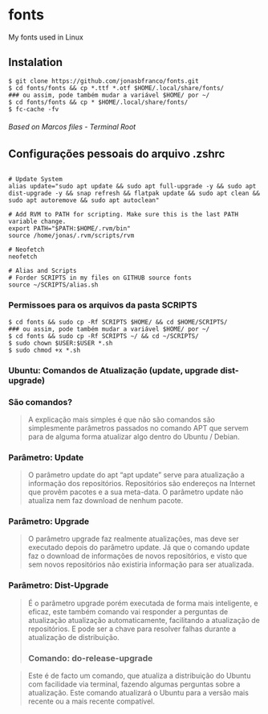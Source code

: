 # fonts
My fonts used in Linux

## Instalation
```shell
$ git clone https://github.com/jonasbfranco/fonts.git
$ cd fonts/fonts && cp *.ttf *.otf $HOME/.local/share/fonts/
### ou assim, pode também mudar a variável $HOME/ por ~/
$ cd fonts/fonts && cp * $HOME/.local/share/fonts/
$ fc-cache -fv
```

###### Based on Marcos files - Terminal Root



## Configurações pessoais do arquivo .zshrc

```shell

# Update System
alias update="sudo apt update && sudo apt full-upgrade -y && sudo apt dist-upgrade -y && snap refresh && flatpak update && sudo apt clean && sudo apt autoremove && sudo apt autoclean"

# Add RVM to PATH for scripting. Make sure this is the last PATH variable change.
export PATH="$PATH:$HOME/.rvm/bin"
source /home/jonas/.rvm/scripts/rvm

# Neofetch
neofetch

# Alias and Scripts
# Forder SCRIPTS in my files on GITHUB source fonts
source ~/SCRIPTS/alias.sh

```

### Permissoes para os arquivos da pasta SCRIPTS
```shell
$ cd fonts && sudo cp -Rf SCRIPTS $HOME/ && cd $HOME/SCRIPTS/
### ou assim, pode também mudar a variável $HOME/ por ~/
$ cd fonts && sudo cp -Rf SCRIPTS ~/ && cd ~/SCRIPTS/
$ sudo chown $USER:$USER *.sh
$ sudo chmod +x *.sh
```

### Ubuntu: Comandos de Atualização (update, upgrade dist-upgrade)

### São comandos?
> A explicação mais simples é que não são comandos são simplesmente parâmetros passados no comando APT que servem para de alguma forma atualizar algo dentro do Ubuntu / Debian.
>

### Parâmetro: Update
> O parâmetro update do apt “apt update” serve para atualização a informação dos repositórios. Repositórios são endereços na Internet que provêm pacotes e a sua meta-data. O parâmetro update não atualiza nem faz download de nenhum pacote.
>

### Parâmetro: Upgrade
> O parâmetro upgrade faz realmente atualizações, mas deve ser executado depois do parâmetro update. Já que o comando update faz o download de informações de novos repositórios, e visto que sem novos repositórios não existiria informação para ser atualizada.
>

### Parâmetro: Dist-Upgrade
> É o parâmetro upgrade porém executada de forma mais inteligente, e eficaz, este também comando vai responder a perguntas de atualização atualização automaticamente, facilitando a atualização de repositórios. E pode ser a chave para resolver falhas durante a atualização de distribuição.
>
> ### Comando: do-release-upgrade

> Este é de facto um comando, que atualiza a distribuição do Ubuntu com facilidade via terminal, fazendo algumas perguntas sobre a atualização. Este comando atualizará o Ubuntu para a versão mais recente ou a mais recente compatível.
>